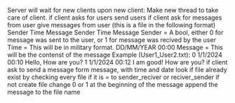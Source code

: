 Server will wait for new clients
upon new client:
    Make new thread to take care of client.
    if client asks for users
        send users
    if client ask for messages from user
        give messages from user (this is a file in the following format)
            Sender Time Message
            Sender Time Message
                Sender = A bool, either 0 for message was sent to the user, or 1 for message was recived by the user
                Time = This will be in military format. DD/MM/YEAR 00:00
                Message = This will be the contenst of the message
                Example (User1_User2.txt):
                    0 1/1/2024 00:10 Hello, How are you?
                    1 1/1/2024 00:12 I am good! How are you?
    if client ask to send a message
        form message, with time and date
        look if file already exist by checking every file if it is = to sender_reciver or reciver_sender
        if not create file
        change 0 or 1 at the beginning of the message
        append the message to the file name
